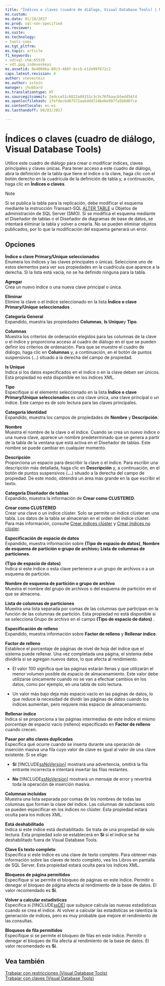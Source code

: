 ```yaml
---
title: "Índices o claves (cuadro de diálogo, Visual Database Tools) | Microsoft Docs"
ms.custom: 
ms.date: 01/19/2017
ms.prod: sql-non-specified
ms.reviewer: 
ms.suite: 
ms.technology:
- tools-ssms
ms.tgt_pltfrm: 
ms.topic: article
f1_keywords:
- vdtsql.chm:65539
- vdt.ppg.indexeskeys
ms.assetid: 9e4060ba-80c3-468f-bccb-e12e99f672c2
caps.latest.revision: 4
author: stevestein
ms.author: sstein
manager: jhubbard
ms.translationtype: HT
ms.sourcegitcommit: 2edcce51c6822a89151c3c3c76fbaacb5edd54f4
ms.openlocfilehash: 1fefdecbd07572aabddd724be6e997fa5b0d6fce
ms.contentlocale: es-es
ms.lasthandoff: 08/03/2017

---
```

# <a name="indexes---keys-dialog-box-visual-database-tools"></a>Índices o claves (cuadro de diálogo, Visual Database Tools)
Utilice este cuadro de diálogo para crear o modificar índices, claves principales y claves únicas. Para tener acceso a este cuadro de diálogo, abra la definición de la tabla que tiene el índice o la clave, haga clic con el botón derecho en la cuadrícula de la definición de tabla y, a continuación, haga clic en **Índices o claves**.  
  
> [!NOTE]  
> Si se publica la tabla para la replicación, debe modificar el esquema mediante la instrucción Transact-SQL [ALTER TABLE](http://msdn.microsoft.com/en-us/f1745145-182d-4301-a334-18f799d361d1) u Objetos de administración de SQL Server (SMO). Si se modifica el esquema mediante el Diseñador de tablas o el Diseñador de diagramas de base de datos, se intentará eliminar la tabla y volver a crearla. No se pueden eliminar objetos publicados, por lo que la modificación del esquema generará un error.  
  
## <a name="options"></a>Opciones  
**Índice o clave Primary/Unique seleccionados**  
Enumera los índices y las claves principales o únicas. Seleccione uno de estos elementos para ver sus propiedades en la cuadrícula que aparece a la derecha. Si la lista está vacía, no se ha definido ninguna para la tabla.  
  
**Agregar**  
Crea un nuevo índice o una nueva clave principal o única.  
  
**Eliminar**  
Elimine la clave o el índice seleccionado en la lista **Índice o clave Primary/Unique seleccionados** .  
  
**Categoría General**  
Expandido, muestra las propiedades **Columnas**, **Is Unique**y **Tipo**.  
  
**Columnas**  
Muestra los criterios de ordenación elegidos para las columnas de la clave o el índice y proporciona acceso al cuadro de diálogo en el que se pueden definir los criterios de ordenación. Para que se muestre el cuadro de diálogo, haga clic en **Columnas** y, a continuación, en el botón de puntos suspensivos (…) situado a la derecha del campo de propiedad.  
  
**Is Unique**  
Indica si los datos especificados en el índice o en la clave deben ser únicos. Esta propiedad no está disponible en los índices XML.  
  
**Tipo**  
Especifique si el elemento seleccionado en la lista **Índice o clave Primary/Unique seleccionados** es una clave única, una clave principal o un índice. Este campo es de solo lectura para las claves principales.  
  
**Categoría Identidad**  
Expandido, muestra los campos de propiedades de **Nombre** y **Descripción**.  
  
**Nombre**  
Muestra el nombre de la clave o el índice. Cuando se crea un nuevo índice o una nueva clave, aparece un nombre predeterminado que se genera a partir de la tabla de la ventana que está activa en el Diseñador de tablas. Este nombre se puede cambiar en cualquier momento.  
  
**Descripción**  
Proporciona un espacio para describir la clave o el índice. Para escribir una descripción más detallada, haga clic en **Descripción** y, a continuación, en el botón de puntos suspensivos (**…**) situado a la derecha del campo de propiedad. De este modo, obtendrá un área más grande en la que escribir el texto.  
  
**Categoría Diseñador de tablas**  
Expandido, muestra la información de **Crear como CLUSTERED**.  
  
**Crear como CLUSTERED**  
Crear una clave o un índice clúster. Solo se permite un índice clúster en una tabla. Los datos de la tabla se almacenan en el orden del índice clúster. Para más información, consulte [Crear índices clúster](http://msdn.microsoft.com/en-us/47148383-c2c7-4f08-a9e4-7016bf2d1d13) y [Crear índices no clúster](http://msdn.microsoft.com/en-us/9402029a-1227-46c4-93aa-c2122eb1b943).  
  
**Especificación de espacio de datos**  
Expandido, muestra información sobre **(Tipo de espacio de datos)**, **Nombre de esquema de partición o grupo de archivo**y **Lista de columnas de particiones**.  
  
**(Tipo de espacio de datos)**  
Indica si este índice o esta clave pertenece a un grupo de archivos o a un esquema de partición.  
  
**Nombre de esquema de partición o grupo de archivo**  
Muestra el nombre del grupo de archivos o del esquema de partición en el que se almacena.  
  
**Lista de columnas de particiones**  
Muestra una lista separada por comas de las columnas que participan en la función de las columnas de partición. Esta propiedad no está disponible si se selecciona Grupo de archivo en el campo **(Tipo de espacio de datos)** .  
  
**Especificación de relleno**  
Expandido, muestra información sobre **Factor de relleno** y **Rellenar índice**.  
  
**Factor de relleno**  
Establece el porcentaje de páginas de nivel de hoja del índice que el sistema puede rellenar. Una vez completada una página, el sistema debe dividirla si se agregan nuevos datos, lo que afecta al rendimiento.  
  
-   El valor 100 significa que las páginas estarán llenas y que utilizarán el menor volumen posible de espacio de almacenamiento. Este valor debe utilizarse únicamente cuando no se van a efectuar cambios en los datos, como por ejemplo, en una tabla de solo lectura.  
  
-   Un valor más bajo deja más espacio vacío en las páginas de datos, lo que reduce la necesidad de dividir las páginas de datos cuando los índices aumentan, pero requiere más espacio de almacenamiento.  
  
**Rellenar índice**  
Indica si se proporciona a las páginas intermedias de este índice el mismo porcentaje de espacio vacío (relleno) especificado en **Factor de relleno** cuando crecen.  
  
**Pasar por alto claves duplicadas**  
Especifica qué ocurre cuando se inserta durante una operación de inserción masiva una fila cuyo valor de clave es igual al valor de una clave existente. Si se elige:  
  
-   **Sí** [!INCLUDE[ssNoVersion](../../includes/ssnoversion_md.md)] mostrará una advertencia, omitirá la fila entrante incorrecta e intentará insertar las filas restantes.  
  
-   **No** [!INCLUDE[ssNoVersion](../../includes/ssnoversion_md.md)] mostrará un mensaje de error y revertirá toda la operación de inserción masiva.  
  
**Columnas incluidas**  
Muestra una lista separada por comas de los nombres de todas las columnas que forman la clave del índice. Las columnas de subclaves solo se pueden especificar en los índices no clúster. Esta propiedad estará oculta para los índices XML.  
  
**Está deshabilitado**  
Indica si este índice está deshabilitado. Se trata de una propiedad de solo lectura. Esta propiedad solo se establecerá en **Sí** si el índice se ha deshabilitado fuera de Visual Database Tools.  
  
**Clave Es texto completo**  
Especifica si este índice es una clave de texto completo. Para obtener más información sobre las claves de texto completo, vea los Libros en pantalla de SQL Server. Esta propiedad estará oculta para los índices XML.  
  
**Bloqueos de página permitidos**  
Especifique si se permite el bloqueo de páginas en este índice. Permitir o denegar el bloqueo de página afecta al rendimiento de la base de datos. El valor recomendado es **Sí**.  
  
**Volver a calcular estadísticas**  
Especifica si [!INCLUDE[ssDE](../../includes/ssde_md.md)] que subyace calcula las nuevas estadísticas cuando se crea el índice. Al volver a calcular las estadísticas se ralentiza la generación de índices, pero es muy probable que mejore el rendimiento de las consultas.  
  
**Bloqueos de fila permitidos**  
Especifique si se permite el bloqueo de filas en este índice. Permitir o denegar el bloqueo de fila afecta al rendimiento de la base de datos. El valor recomendado es **Sí**.  
  
## <a name="see-also"></a>Vea también  
[Trabajar con restricciones (Visual Database Tools)](http://msdn.microsoft.com/en-us/637098af-2567-48f8-90f4-b41df059833e)  
[Trabajar con claves (Visual Database Tools)](http://msdn.microsoft.com/en-us/31fbcc9f-2dc5-4bf9-aa50-ed70ec7b5bcd)  
  

